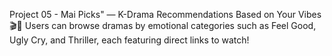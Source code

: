 Project 05 - Mai Picks" — K-Drama Recommendations Based on Your Vibes 🎬💫 
Users can browse dramas by emotional categories such as Feel Good, Ugly Cry, and Thriller, each featuring direct links to watch!
